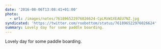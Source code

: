 ```yaml
---
date: '2016-08-06T13:08:41+01:00'
photo:
  - url: /images/notes/761896522976026624-CpLMzW1XEAEU7NZ.jpg
syndicated: 'https://twitter.com/roobottom/status/761896522976026624'
summary: Lovely day for some paddle boarding.
---
```

Lovely day for some paddle boarding. 
